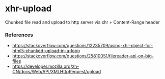# xhr-upload
Chunked file read and upload to http server via xhr + Content-Range header

### References
- https://stackoverflow.com/questions/12235709/using-xhr-object-for-html5-chunked-upload-in-a-loop
- https://stackoverflow.com/questions/25810051/filereader-api-on-big-files
- https://developer.mozilla.org/zh-CN/docs/Web/API/XMLHttpRequest/upload
